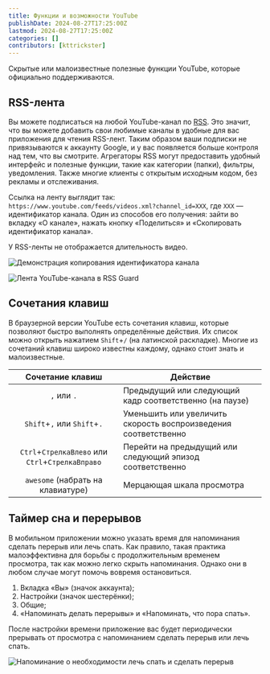 ```yaml
---
title: Функции и возможности YouTube
publishDate: 2024-08-27T17:25:00Z
lastmod: 2024-08-27T17:25:00Z
categories: []
contributors: [kttrickster]
---
```


Скрытые или малоизвестные полезные функции YouTube, которые официально
поддерживаются.

<!--more-->

## RSS-лента

Вы можете подписаться на любой YouTube-канал по [RSS](/wiki/rss). Это значит,
что вы можете добавить свои любимые каналы в удобные для вас приложения для
чтения RSS-лент. Таким образом ваши подписки не привязываются к аккаунту Google,
и у вас появляется больше контроля над тем, что вы смотрите. Агрегаторы RSS
могут предоставить удобный интерфейс и полезные функции, такие как категории
(папки), фильтры, уведомления. Также многие клиенты с открытым исходным кодом,
без рекламы и отслеживания.

Ссылка на ленту выглядит так:
`https://www.youtube.com/feeds/videos.xml?channel_id=XXX`, где `XXX` —
идентификатор канала. Один из способов его получения: зайти во вкладку
«О канале», нажать кнопку «Поделиться» и «Скопировать идентификатор канала».

У RSS-ленты не отображается длительность видео.

![Демонстрация копирования идентификатора канала](copy_id.jpg)

![Лента YouTube-канала в RSS Guard](rss.jpg)

## Сочетания клавиш

В браузерной версии YouTube есть сочетания клавиш, которые позволяют быстро
выполнять определённые действия. Их список можно открыть нажатием `Shift`+`/`
(на латинской раскладке). Многие из сочетаний клавиш широко известны каждому,
однако стоит знать и малоизвестные.

|Сочетание клавиш|Действие|
|:--------------:|--------|
|`,` или `.`|Предыдущий или следующий кадр соответственно (на паузе)
|`Shift`+`,` или `Shift`+`.`|Уменьшить или увеличить скорость воспроизведения соответственно
|`Ctrl`+`СтрелкаВлево` или `Ctrl`+`СтрелкаВправо`|Перейти на предыдущий или следующий эпизод соответственно
|`awesome` (набрать на клавиатуре)|Мерцающая шкала просмотра

## Таймер сна и перерывов

В мобильном приложении можно указать время для напоминания сделать перерыв или
лечь спать. Как правило, такая практика малоэффективна для борьбы с
продолжительным временем просмотра, так как можно легко скрыть напоминания.
Однако они в любом случае могут помочь вовремя остановиться.

1. Вкладка «Вы» (значок аккаунта);
2. Настройки (значок шестерёнки);
3. Общие;
4. «Напоминать делать перерывы» и «Напоминать, что пора спать».

После настройки времени приложение вас будет периодически прерывать от просмотра
с напоминанием сделать перерыв или лечь спать.

![Напоминание о необходимости лечь спать и сделать перерыв](sleep_timer.webp)

